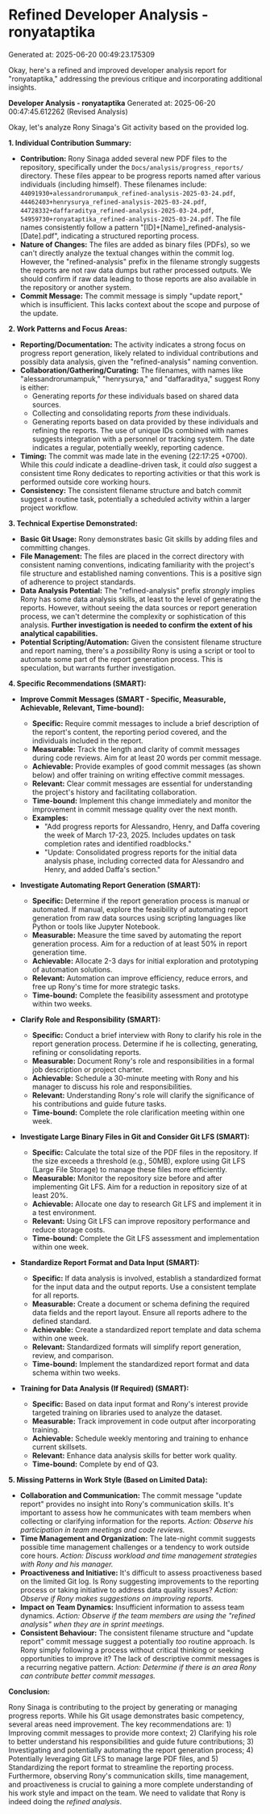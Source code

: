 # Refined Developer Analysis - ronyataptika
Generated at: 2025-06-20 00:49:23.175309

Okay, here's a refined and improved developer analysis report for "ronyataptika," addressing the previous critique and incorporating additional insights.

**Developer Analysis - ronyataptika**
Generated at: 2025-06-20 00:47:45.612262 (Revised Analysis)

Okay, let's analyze Rony Sinaga's Git activity based on the provided log.

**1. Individual Contribution Summary:**

*   **Contribution:** Rony Sinaga added several new PDF files to the repository, specifically under the `Docs/analysis/progress_reports/` directory. These files appear to be progress reports named after various individuals (including himself).  These filenames include: `44091930+alessandrorumampuk_refined-analysis-2025-03-24.pdf`, `44462403+henrysurya_refined-analysis-2025-03-24.pdf`, `44728332+daffaraditya_refined-analysis-2025-03-24.pdf`, `54959730+ronyataptika_refined-analysis-2025-03-24.pdf`. The file names consistently follow a pattern "[ID]+[Name]_refined-analysis-[Date].pdf", indicating a structured reporting process.
*   **Nature of Changes:** The files are added as binary files (PDFs), so we can't directly analyze the textual changes within the commit log. However, the "refined-analysis" prefix in the filename strongly suggests the reports are not raw data dumps but rather processed outputs. We should confirm if raw data leading to those reports are also available in the repository or another system.
*   **Commit Message:** The commit message is simply "update report," which is insufficient. This lacks context about the scope and purpose of the update.

**2. Work Patterns and Focus Areas:**

*   **Reporting/Documentation:** The activity indicates a strong focus on progress report generation, likely related to individual contributions and possibly data analysis, given the "refined-analysis" naming convention.
*   **Collaboration/Gathering/Curating:** The filenames, with names like "alessandrorumampuk," "henrysurya," and "daffaraditya," suggest Rony is either:
    *   Generating reports *for* these individuals based on shared data sources.
    *   Collecting and consolidating reports *from* these individuals.
    *   Generating reports based on data provided by these individuals and refining the reports.
    The use of unique IDs combined with names suggests integration with a personnel or tracking system. The date indicates a regular, potentially weekly, reporting cadence.
*   **Timing:** The commit was made late in the evening (22:17:25 +0700). While this *could* indicate a deadline-driven task, it could *also* suggest a consistent time Rony dedicates to reporting activities or that this work is performed outside core working hours.
*   **Consistency:** The consistent filename structure and batch commit suggest a routine task, potentially a scheduled activity within a larger project workflow.

**3. Technical Expertise Demonstrated:**

*   **Basic Git Usage:** Rony demonstrates basic Git skills by adding files and committing changes.
*   **File Management:** The files are placed in the correct directory with consistent naming conventions, indicating familiarity with the project's file structure and established naming conventions.  This is a positive sign of adherence to project standards.
*   **Data Analysis Potential:** The "refined-analysis" prefix *strongly* implies Rony has some data analysis skills, at least to the level of generating the reports.  However, without seeing the data sources or report generation process, we can't determine the complexity or sophistication of this analysis. **Further investigation is needed to confirm the extent of his analytical capabilities.**
*   **Potential Scripting/Automation:** Given the consistent filename structure and report naming, there's a *possibility* Rony is using a script or tool to automate some part of the report generation process.  This is speculation, but warrants further investigation.

**4. Specific Recommendations (SMART):**

*   **Improve Commit Messages (SMART - Specific, Measurable, Achievable, Relevant, Time-bound):**
    *   **Specific:**  Require commit messages to include a brief description of the report's content, the reporting period covered, and the individuals included in the report.
    *   **Measurable:**  Track the length and clarity of commit messages during code reviews. Aim for at least 20 words per commit message.
    *   **Achievable:** Provide examples of good commit messages (as shown below) and offer training on writing effective commit messages.
    *   **Relevant:**  Clear commit messages are essential for understanding the project's history and facilitating collaboration.
    *   **Time-bound:** Implement this change immediately and monitor the improvement in commit message quality over the next month.
    *   **Examples:**
        *   "Add progress reports for Alessandro, Henry, and Daffa covering the week of March 17-23, 2025. Includes updates on task completion rates and identified roadblocks."
        *   "Update: Consolidated progress reports for the initial data analysis phase, including corrected data for Alessandro and Henry, and added Daffa's section."

*   **Investigate Automating Report Generation (SMART):**
    *   **Specific:**  Determine if the report generation process is manual or automated. If manual, explore the feasibility of automating report generation from raw data sources using scripting languages like Python or tools like Jupyter Notebook.
    *   **Measurable:** Measure the time saved by automating the report generation process. Aim for a reduction of at least 50% in report generation time.
    *   **Achievable:** Allocate 2-3 days for initial exploration and prototyping of automation solutions.
    *   **Relevant:** Automation can improve efficiency, reduce errors, and free up Rony's time for more strategic tasks.
    *   **Time-bound:** Complete the feasibility assessment and prototype within two weeks.

*   **Clarify Role and Responsibility (SMART):**
    *   **Specific:** Conduct a brief interview with Rony to clarify his role in the report generation process. Determine if he is collecting, generating, refining or consolidating reports.
    *   **Measurable:**  Document Rony's role and responsibilities in a formal job description or project charter.
    *   **Achievable:** Schedule a 30-minute meeting with Rony and his manager to discuss his role and responsibilities.
    *   **Relevant:**  Understanding Rony's role will clarify the significance of his contributions and guide future tasks.
    *   **Time-bound:** Complete the role clarification meeting within one week.

*   **Investigate Large Binary Files in Git and Consider Git LFS (SMART):**
    *   **Specific:** Calculate the total size of the PDF files in the repository. If the size exceeds a threshold (e.g., 50MB), explore using Git LFS (Large File Storage) to manage these files more efficiently.
    *   **Measurable:**  Monitor the repository size before and after implementing Git LFS. Aim for a reduction in repository size of at least 20%.
    *   **Achievable:**  Allocate one day to research Git LFS and implement it in a test environment.
    *   **Relevant:**  Using Git LFS can improve repository performance and reduce storage costs.
    *   **Time-bound:** Complete the Git LFS assessment and implementation within one week.

*   **Standardize Report Format and Data Input (SMART):**
    *   **Specific:** If data analysis is involved, establish a standardized format for the input data and the output reports. Use a consistent template for all reports.
    *   **Measurable:** Create a document or schema defining the required data fields and the report layout. Ensure all reports adhere to the defined standard.
    *   **Achievable:**  Create a standardized report template and data schema within one week.
    *   **Relevant:**  Standardized formats will simplify report generation, review, and comparison.
    *   **Time-bound:** Implement the standardized report format and data schema within two weeks.

*   **Training for Data Analysis (If Required) (SMART):**
     *   **Specific:** Based on data input format and Rony's interest provide targeted training on libraries used to analyze the dataset.
     *   **Measurable:** Track improvement in code output after incorporating training.
     *   **Achievable:** Schedule weekly mentoring and training to enhance current skillsets.
     *   **Relevant:** Enhance data analysis skills for better work quality.
     *   **Time-bound:**  Complete by end of Q3.

**5. Missing Patterns in Work Style (Based on Limited Data):**

*   **Collaboration and Communication:**  The commit message "update report" provides no insight into Rony's communication skills. It's important to assess how he communicates with team members when collecting or clarifying information for the reports. *Action: Observe his participation in team meetings and code reviews.*
*   **Time Management and Organization:**  The late-night commit suggests possible time management challenges or a tendency to work outside core hours. *Action: Discuss workload and time management strategies with Rony and his manager.*
*   **Proactiveness and Initiative:** It's difficult to assess proactiveness based on the limited Git log. Is Rony suggesting improvements to the reporting process or taking initiative to address data quality issues? *Action: Observe if Rony makes suggestions on improving reports.*
*   **Impact on Team Dynamics:** Insufficient information to assess team dynamics. *Action: Observe if the team members are using the "refined analysis" when they are in sprint meetings.*
*   **Consistent Behaviour:**  The consistent filename structure and "update report" commit message suggest a potentially *too* routine approach. Is Rony simply following a process without critical thinking or seeking opportunities to improve it? The lack of descriptive commit messages is a recurring negative pattern. *Action: Determine if there is an area Rony can contribute better commit messages.*

**Conclusion:**

Rony Sinaga is contributing to the project by generating or managing progress reports. While his Git usage demonstrates basic competency, several areas need improvement. The key recommendations are: 1) Improving commit messages to provide more context; 2) Clarifying his role to better understand his responsibilities and guide future contributions; 3) Investigating and potentially automating the report generation process; 4) Potentially leveraging Git LFS to manage large PDF files, and 5) Standardizing the report format to streamline the reporting process. Furthermore, observing Rony's communication skills, time management, and proactiveness is crucial to gaining a more complete understanding of his work style and impact on the team. We need to validate that Rony is indeed doing the *refined analysis*.
